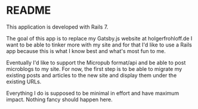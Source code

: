 # README

This application is developed with Rails 7.

The goal of this app is to replace my Gatsby.js website at holgerfrohloff.de
I want to be able to tinker more with my site and for that I'd like to use a Rails app because this is what I know best and what's most fun to me.

Eventually I'd like to support the Micropub format/api and be able to post microblogs to my site. For now, the first step is to be able to migrate my existing posts and articles to the new site and display them under the existing URLs.

Everything I do is supposed to be minimal in effort and have maximum impact. Nothing fancy should happen here.
